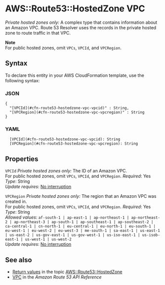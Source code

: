 # AWS::Route53::HostedZone VPC<a name="aws-properties-route53-hostedzone-vpc"></a>

*Private hosted zones only:* A complex type that contains information about an Amazon VPC\. Route 53 Resolver uses the records in the private hosted zone to route traffic in that VPC\. 

**Note**  
For public hosted zones, omit `VPCs`, `VPCId`, and `VPCRegion`\.

## Syntax<a name="aws-properties-route53-hostedzone-vpc-syntax"></a>

To declare this entity in your AWS CloudFormation template, use the following syntax:

### JSON<a name="aws-properties-route53-hostedzone-vpc-syntax.json"></a>

```
{
  "[VPCId](#cfn-route53-hostedzone-vpc-vpcid)" : String,
  "[VPCRegion](#cfn-route53-hostedzone-vpc-vpcregion)" : String
}
```

### YAML<a name="aws-properties-route53-hostedzone-vpc-syntax.yaml"></a>

```
  [VPCId](#cfn-route53-hostedzone-vpc-vpcid): String
  [VPCRegion](#cfn-route53-hostedzone-vpc-vpcregion): String
```

## Properties<a name="aws-properties-route53-hostedzone-vpc-properties"></a>

`VPCId`  <a name="cfn-route53-hostedzone-vpc-vpcid"></a>
*Private hosted zones only:* The ID of an Amazon VPC\.  
For public hosted zones, omit `VPCs`, `VPCId`, and `VPCRegion`\.
*Required*: Yes  
*Type*: String  
*Update requires*: [No interruption](https://docs.aws.amazon.com/AWSCloudFormation/latest/UserGuide/using-cfn-updating-stacks-update-behaviors.html#update-no-interrupt)

`VPCRegion`  <a name="cfn-route53-hostedzone-vpc-vpcregion"></a>
*Private hosted zones only:* The region that an Amazon VPC was created in\.  
For public hosted zones, omit `VPCs`, `VPCId`, and `VPCRegion`\.
*Required*: Yes  
*Type*: String  
*Allowed values*: `af-south-1 | ap-east-1 | ap-northeast-1 | ap-northeast-2 | ap-northeast-3 | ap-south-1 | ap-southeast-1 | ap-southeast-2 | ca-central-1 | cn-north-1 | eu-central-1 | eu-north-1 | eu-south-1 | eu-west-1 | eu-west-2 | eu-west-3 | me-south-1 | sa-east-1 | us-east-1 | us-east-2 | us-gov-east-1 | us-gov-west-1 | us-iso-east-1 | us-isob-east-1 | us-west-1 | us-west-2`  
*Update requires*: [No interruption](https://docs.aws.amazon.com/AWSCloudFormation/latest/UserGuide/using-cfn-updating-stacks-update-behaviors.html#update-no-interrupt)

## See also<a name="aws-properties-route53-hostedzone-vpc--seealso"></a>
+  [Return values](https://docs.aws.amazon.com/AWSCloudFormation/latest/UserGuide/aws-resource-route53-hostedzone.html#aws-resource-route53-hostedzone-return-values) in the topic [AWS::Route53::HostedZone](https://docs.aws.amazon.com/AWSCloudFormation/latest/UserGuide/aws-resource-route53-hostedzone.html) 
+  [VPC](https://docs.aws.amazon.com/Route53/latest/APIReference/API_VPC.html) in the *Amazon Route 53 API Reference* 